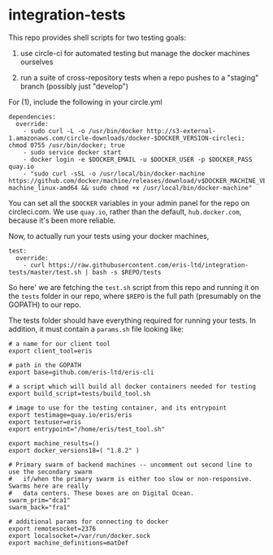 # integration-tests

This repo provides shell scripts for two testing goals:

1) use circle-ci for automated testing but manage the docker machines ourselves 

2) run a suite of cross-repository tests when a repo pushes to a "staging" branch (possibly just "develop")


For (1), include the following in your circle.yml

```
dependencies:
  override:
    - sudo curl -L -o /usr/bin/docker http://s3-external-1.amazonaws.com/circle-downloads/docker-$DOCKER_VERSION-circleci; chmod 0755 /usr/bin/docker; true
    - sudo service docker start
    - docker login -e $DOCKER_EMAIL -u $DOCKER_USER -p $DOCKER_PASS quay.io
    - "sudo curl -sSL -o /usr/local/bin/docker-machine https://github.com/docker/machine/releases/download/v$DOCKER_MACHINE_VERSION/docker-machine_linux-amd64 && sudo chmod +x /usr/local/bin/docker-machine"
```

You can set all the `$DOCKER` variables in your admin panel for the repo on circleci.com. We use `quay.io`, rather than the default, `hub.docker.com`, because it's been more reliable.

Now, to actually run your tests using your docker machines,

```
test:
  override:
    - curl https://raw.githubusercontent.com/eris-ltd/integration-tests/master/test.sh | bash -s $REPO/tests
```

So here' we are fetching the `test.sh` script from this repo and running it on the `tests` folder in our repo, where `$REPO` is the full path (presumably on the GOPATH) to our repo.

The tests folder should have everything required for running your tests. In addition, it must contain a `params.sh` file looking like:

```
# a name for our client tool
export client_tool=eris

# path in the GOPATH
export base=github.com/eris-ltd/eris-cli

# a script which will build all docker containers needed for testing
export build_script=tests/build_tool.sh 

# image to use for the testing container, and its entrypoint
export testimage=quay.io/eris/eris
export testuser=eris
export entrypoint="/home/eris/test_tool.sh" 

export machine_results=()
export docker_versions18=( "1.8.2" )

# Primary swarm of backend machines -- uncomment out second line to use the secondary swarm
#   if/when the primary swarm is either too slow or non-responsive. Swarms here are really
#   data centers. These boxes are on Digital Ocean.
swarm_prim="dca1"
swarm_back="fra1"

# additional params for connecting to docker
export remotesocket=2376
export localsocket=/var/run/docker.sock
export machine_definitions=matDef
```








